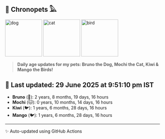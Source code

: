 ## 🐾 Chronopets 𓅓

<img src="https://media.giphy.com/media/3oriO0OEd9QIDdllqo/giphy.gif" width="120" height="120" alt="dog"> <img src="https://media.giphy.com/media/OmK8lulOMQ9XO/giphy.gif" width="120" height="120" alt="cat"> <img src="https://media.giphy.com/media/1dMNq7sH2v5i/giphy.gif" width="120" height="120" alt="bird"> 

> **Daily age updates for my pets: Bruno the Dog, Mochi the Cat, Kiwi & Mango the Birds!**

## 📅 Last updated: 29 June 2025 at 9:51:10 pm IST

- **Bruno** (🐶): 2 years, 8 months, 19 days, 16 hours
- **Mochi** (🐱): 0 years, 10 months, 14 days, 16 hours
- **Kiwi** (🐦): 1 years, 6 months, 28 days, 16 hours
- **Mango** (🐦): 1 years, 6 months, 28 days, 16 hours

---
✨ Auto-updated using GitHub Actions
